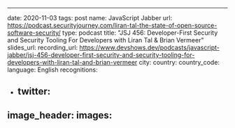 ---
date: 2020-11-03
tags: post
name: JavaScript Jabber
url: https://podcast.securityjourney.com/liran-tal-the-state-of-open-source-software-security/
type: podcast
title: "JSJ 456: Developer-First Security and Security Tooling For Developers with Liran Tal & Brian Vermeer"
slides_url: 
recording_url: https://www.devshows.dev/podcasts/javascript-jabber/jsj-456-developer-first-security-and-security-tooling-for-developers-with-liran-tal-and-brian-vermeer
city: 
country: 
country_code: 
language: English
recognitions:
  - twitter:
    - 
image_header: 
images:
  - 
